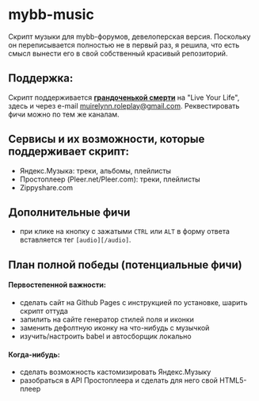 # mybb-music
Скрипт музыки для mybb-форумов, девелоперская версия. Поскольку он переписывается полностью не в первый раз, я решила, что есть смысл вынести его в свой собственный красивый репозиторий.

## Поддержка:
Скрипт поддерживается **[грандоченькой смерти](http://urchoice.rolka.su/profile.php?id=4789)** на "Live Your Life", здесь и через e-mail [muirelynn.roleplay@gmail.com](mailto:muirelynn.roleplay@gmail.com). Реквестировать фичи можно по тем же каналам.

## Сервисы и их возможности, которые поддерживает скрипт:
- Яндекс.Музыка: треки, альбомы, плейлисты
- Простоплеер (Pleer.net/Pleer.com): треки, плейлисты
- Zippyshare.com

## Дополнительные фичи
- при клике на кнопку с зажатыми `CTRL` или `ALT` в форму ответа вставляется тег `[audio][/audio]`. 

## План полной победы (потенциальные фичи)

#### Первостепенной важности:

- сделать сайт на Github Pages с инструкцией по установке, шарить скрипт оттуда
- запилить на сайте генератор стилей поля и иконки
- заменить дефолтную иконку на что-нибудь с музычкой
- изучить/настроить babel и автосборщик локально

#### Когда-нибудь:

- сделать возможность кастомизировать Яндекс.Музыку
- разобраться в API Простоплеера и сделать для него свой HTML5-плеер

